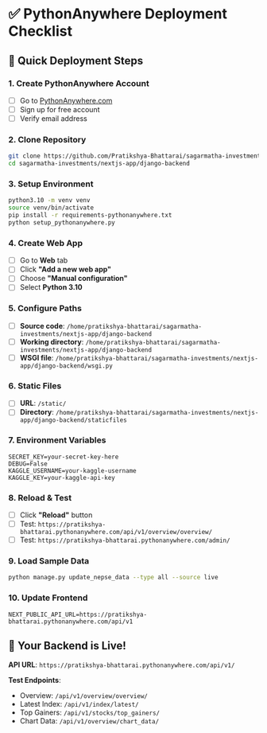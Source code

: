 # ✅ PythonAnywhere Deployment Checklist

## 🚀 **Quick Deployment Steps**

### **1. Create PythonAnywhere Account**
- [ ] Go to [PythonAnywhere.com](https://www.pythonanywhere.com)
- [ ] Sign up for free account
- [ ] Verify email address

### **2. Clone Repository**
```bash
git clone https://github.com/Pratikshya-Bhattarai/sagarmatha-investments.git
cd sagarmatha-investments/nextjs-app/django-backend
```

### **3. Setup Environment**
```bash
python3.10 -m venv venv
source venv/bin/activate
pip install -r requirements-pythonanywhere.txt
python setup_pythonanywhere.py
```

### **4. Create Web App**
- [ ] Go to **Web** tab
- [ ] Click **"Add a new web app"**
- [ ] Choose **"Manual configuration"**
- [ ] Select **Python 3.10**

### **5. Configure Paths**
- [ ] **Source code**: `/home/pratikshya-bhattarai/sagarmatha-investments/nextjs-app/django-backend`
- [ ] **Working directory**: `/home/pratikshya-bhattarai/sagarmatha-investments/nextjs-app/django-backend`
- [ ] **WSGI file**: `/home/pratikshya-bhattarai/sagarmatha-investments/nextjs-app/django-backend/wsgi.py`

### **6. Static Files**
- [ ] **URL**: `/static/`
- [ ] **Directory**: `/home/pratikshya-bhattarai/sagarmatha-investments/nextjs-app/django-backend/staticfiles`

### **7. Environment Variables**
```
SECRET_KEY=your-secret-key-here
DEBUG=False
KAGGLE_USERNAME=your-kaggle-username
KAGGLE_KEY=your-kaggle-api-key
```

### **8. Reload & Test**
- [ ] Click **"Reload"** button
- [ ] Test: `https://pratikshya-bhattarai.pythonanywhere.com/api/v1/overview/overview/`
- [ ] Test: `https://pratikshya-bhattarai.pythonanywhere.com/admin/`

### **9. Load Sample Data**
```bash
python manage.py update_nepse_data --type all --source live
```

### **10. Update Frontend**
```env
NEXT_PUBLIC_API_URL=https://pratikshya-bhattarai.pythonanywhere.com/api/v1
```

## 🎉 **Your Backend is Live!**

**API URL**: `https://pratikshya-bhattarai.pythonanywhere.com/api/v1/`

**Test Endpoints**:
- Overview: `/api/v1/overview/overview/`
- Latest Index: `/api/v1/index/latest/`
- Top Gainers: `/api/v1/stocks/top_gainers/`
- Chart Data: `/api/v1/overview/chart_data/`
